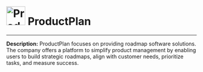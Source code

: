 
# <img src="https://www.productplan.com/uploads/PP-favicon.png" alt="ProductPlan Logo" height="50px" title="ProductPlan" /> ProductPlan

---

**Description:** ProductPlan focuses on providing roadmap software solutions. The company offers a platform to simplify product management by enabling users to build strategic roadmaps, align with customer needs, prioritize tasks, and measure success.
